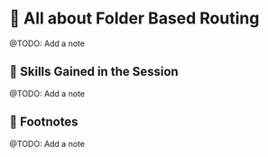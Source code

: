 # :rocket: All about Folder Based Routing

@TODO: Add a note

## :balloon: Skills Gained in the Session

@TODO: Add a note

## :bookmark_tabs: Footnotes

@TODO: Add a note
